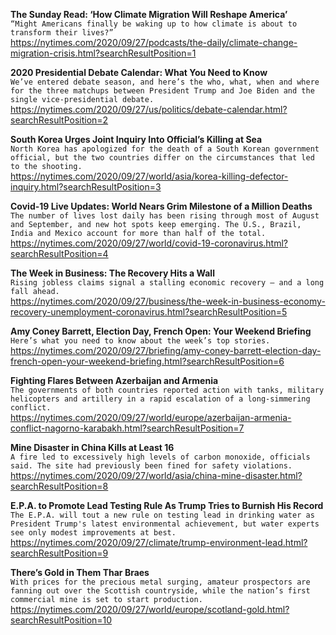 **The Sunday Read: ‘How Climate Migration Will Reshape America’**\
`“Might Americans finally be waking up to how climate is about to transform their lives?”`\
https://nytimes.com/2020/09/27/podcasts/the-daily/climate-change-migration-crisis.html?searchResultPosition=1

**2020 Presidential Debate Calendar: What You Need to Know**\
`We’ve entered debate season, and here’s the who, what, when and where for the three matchups between President Trump and Joe Biden and the single vice-presidential debate.`\
https://nytimes.com/2020/09/27/us/politics/debate-calendar.html?searchResultPosition=2

**South Korea Urges Joint Inquiry Into Official’s Killing at Sea**\
`North Korea has apologized for the death of a South Korean government official, but the two countries differ on the circumstances that led to the shooting.`\
https://nytimes.com/2020/09/27/world/asia/korea-killing-defector-inquiry.html?searchResultPosition=3

**Covid-19 Live Updates: World Nears Grim Milestone of a Million Deaths**\
`The number of lives lost daily has been rising through most of August and September, and new hot spots keep emerging. The U.S., Brazil, India and Mexico account for more than half of the total.`\
https://nytimes.com/2020/09/27/world/covid-19-coronavirus.html?searchResultPosition=4

**The Week in Business: The Recovery Hits a Wall**\
`Rising jobless claims signal a stalling economic recovery — and a long fall ahead.`\
https://nytimes.com/2020/09/27/business/the-week-in-business-economy-recovery-unemployment-coronavirus.html?searchResultPosition=5

**Amy Coney Barrett, Election Day, French Open: Your Weekend Briefing**\
`Here’s what you need to know about the week’s top stories.`\
https://nytimes.com/2020/09/27/briefing/amy-coney-barrett-election-day-french-open-your-weekend-briefing.html?searchResultPosition=6

**Fighting Flares Between Azerbaijan and Armenia**\
`The governments of both countries reported action with tanks, military helicopters and artillery in a rapid escalation of a long-simmering conflict.`\
https://nytimes.com/2020/09/27/world/europe/azerbaijan-armenia-conflict-nagorno-karabakh.html?searchResultPosition=7

**Mine Disaster in China Kills at Least 16**\
`A fire led to excessively high levels of carbon monoxide, officials said. The site had previously been fined for safety violations.`\
https://nytimes.com/2020/09/27/world/asia/china-mine-disaster.html?searchResultPosition=8

**E.P.A. to Promote Lead Testing Rule As Trump Tries to Burnish His Record**\
`The E.P.A. will tout a new rule on testing lead in drinking water as President Trump's latest environmental achievement, but water experts see only modest improvements at best.`\
https://nytimes.com/2020/09/27/climate/trump-environment-lead.html?searchResultPosition=9

**There’s Gold in Them Thar Braes**\
`With prices for the precious metal surging, amateur prospectors are fanning out over the Scottish countryside, while the nation’s first commercial mine is set to start production.`\
https://nytimes.com/2020/09/27/world/europe/scotland-gold.html?searchResultPosition=10

